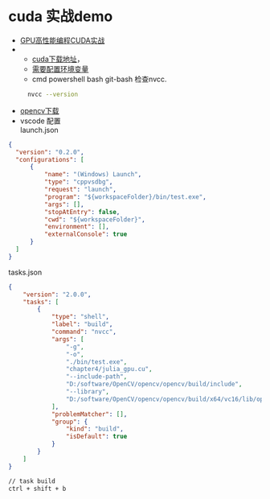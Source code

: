 # cuda 实战demo 

* [GPU高性能编程CUDA实战](https://hpc.pku.edu.cn/docs/20170829223652566150.pdf)
* 
  * [cuda下载地址](https://developer.nvidia.com/cuda-downloads)，
  * [需要配置环境变量](https://www.ee.torontomu.ca/~courses/ee8218/CUDA%20Instructions.pdf)
  * cmd powershell bash git-bash 检查nvcc.
  ```bash
    nvcc --version
  ```
* [opencv下载](https://opencv.org/releases/)
* vscode 配置  
 launch.json
```json
{
  "version": "0.2.0",
  "configurations": [
      {
          "name": "(Windows) Launch",
          "type": "cppvsdbg",
          "request": "launch",
          "program": "${workspaceFolder}/bin/test.exe",
          "args": [],
          "stopAtEntry": false,
          "cwd": "${workspaceFolder}",
          "environment": [],
          "externalConsole": true
      }
  ]
}
```
tasks.json
```json
{
	"version": "2.0.0",
	"tasks": [
		{
			"type": "shell",
			"label": "build",
			"command": "nvcc",
			"args": [
				"-g", 
				"-o", 
				"./bin/test.exe", 
				"chapter4/julia_gpu.cu", 
				"--include-path", 
				"D:/software/OpenCV/opencv/opencv/build/include",
				"--library",
				"D:/software/OpenCV/opencv/opencv/build/x64/vc16/lib/opencv_world4100"
			],
			"problemMatcher": [],
			"group": {
				"kind": "build",
				"isDefault": true
			}
		}
	]
}
```
```bash
// task build  
ctrl + shift + b
```
